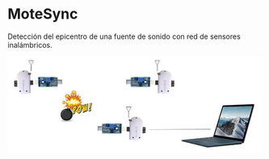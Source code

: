 # MoteSync
Detección del epicentro de una fuente de sonido con red de sensores inalámbricos.

![esquema](esquema.jpg)
